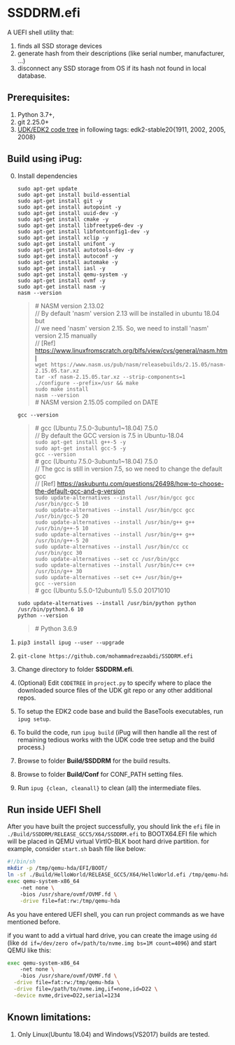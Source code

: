 SSDDRM.efi
===
A UEFI shell utility that:
1. finds all SSD storage devices
2. generate hash from their descriptions (like serial number, manufacturer, ...)
3. disconnect any SSD storage from OS if its hash not found in local database.


## Prerequisites:
1. Python 3.7+,
2. git 2.25.0+
3. [UDK/EDK2 code tree](https://github.com/tianocore/edk2) in following tags: edk2-stable20{1911, 2002, 2005, 2008}

<!-- ## Usage of SSDDRM
0. Boot into the EFI Shell.<br>
1. To get the NVME info including the serial number<br>
    `SSDDRM info`
2. To wipe out the GPT. The serial number can be the first 6 characters.<br>
    `SSDDRM zap Nvme_SSD_serial_number`<br>
    **WARNING: The specified NVME SSD's GUID Partition Tables would be wiped out !** -->


## Build using iPug:
0. Install dependencies

	`sudo apt-get update` <br>
	`sudo apt-get install build-essential` <br>
	`sudo apt-get install git -y` <br>
	`sudo apt-get install autopoint -y` <br>
	`sudo apt-get install uuid-dev -y` <br>
	`sudo apt-get install cmake -y` <br>
	`sudo apt-get install libfreetype6-dev -y` <br>
	`sudo apt-get install libfontconfig1-dev -y` <br>
	`sudo apt-get install xclip -y` <br>
	`sudo apt-get install unifont -y` <br>
	`sudo apt-get install autotools-dev -y` <br>
	`sudo apt-get install autoconf -y` <br>
	`sudo apt-get install automake -y` <br>
	`sudo apt-get install iasl -y` <br>
	`sudo apt-get install qemu-system -y` <br>
    `sudo apt-get install ovmf -y` <br>
	`sudo apt-get install nasm -y` <br>
	`nasm --version` <br>
	> \# NASM version 2.13.02 <br>
        // By default 'nasm' version 2.13 will be installed  in ubuntu 18.04 but <br>
		// we need 'nasm' version 2.15. So, we need to install 'nasm' version 2.15 manually <br>
		// [Ref] https://www.linuxfromscratch.org/blfs/view/cvs/general/nasm.html <br>
        `wget https://www.nasm.us/pub/nasm/releasebuilds/2.15.05/nasm-2.15.05.tar.xz` <br>
        `tar -xf nasm-2.15.05.tar.xz --strip-components=1` <br>
        `./configure --prefix=/usr && make` <br>
        `sudo make install` <br>
        `nasm --version` <br>
            # NASM version 2.15.05 compiled on DATE

    `gcc --version` <br>
	> \# gcc (Ubuntu 7.5.0-3ubuntu1\~18.04) 7.5.0 <br>
    	// By default the GCC version is 7.5 in Ubuntu-18.04 <br>
        `sudo apt-get install g++-5 -y` <br>
        `sudo apt-get install gcc-5 -y` <br>
        `gcc --version` <br>
            # gcc (Ubuntu 7.5.0-3ubuntu1~18.04) 7.5.0 <br>
            // The gcc is still in version 7.5, so we need to change the default gcc <br>
            // [Ref] https://askubuntu.com/questions/26498/how-to-choose-the-default-gcc-and-g-version <br>
        `sudo update-alternatives --install /usr/bin/gcc gcc /usr/bin/gcc-5 10` <br>
        `sudo update-alternatives --install /usr/bin/gcc gcc /usr/bin/gcc-5 20` <br>
        `sudo update-alternatives --install /usr/bin/g++ g++ /usr/bin/g++-5 10` <br>
        `sudo update-alternatives --install /usr/bin/g++ g++ /usr/bin/g++-5 20` <br>
        `sudo update-alternatives --install /usr/bin/cc cc /usr/bin/gcc 30` <br>
        `sudo update-alternatives --set cc /usr/bin/gcc` <br>
        `sudo update-alternatives --install /usr/bin/c++ c++ /usr/bin/g++ 30` <br>
        `sudo update-alternatives --set c++ /usr/bin/g++` <br>
        `gcc --version` <br>
            # gcc (Ubuntu 5.5.0-12ubuntu1) 5.5.0 20171010

    `sudo update-alternatives --install /usr/bin/python python /usr/bin/python3.6 10` <br>
	`python --version` <br>
	> \# Python 3.6.9

1. `pip3 install ipug --user --upgrade`
2. `git-clone https://github.com/mohammadrezaabdi/SSDDRM.efi`
3. Change directory to folder **SSDDRM.efi**.
4. (Optional) Edit `CODETREE` in `project.py` to specify where to place the downloaded source files of the UDK git repo or any other additional repos.
5. To setup the EDK2 code base and build the BaseTools executables, run `ipug setup`.
6. To build the code, run `ipug build` (iPug will then handle all the rest of remaining tedious works with the UDK code tree setup and the build process.)
7. Browse to folder **Build/SSDDRM** for the build results.
8. Browse to folder **Build/Conf** for CONF_PATH setting files.
9. Run `ipug {clean, cleanall}` to clean (all) the intermediate files.

## Run inside UEFI Shell

After you have built the project successfully, you should link the `efi` file in `./Build/SSDDRM/RELEASE_GCC5/X64/SSDDRM.efi` to BOOTX64.EFI file which will be placed in QEMU virtual VirtIO-BLK boot hard drive partition. for example, consider `start.sh` bash file like below:

```bash
#!/bin/sh
mkdir -p /tmp/qemu-hda/EFI/BOOT/
ln -sf ./Build/HelloWorld/RELEASE_GCC5/X64/HelloWorld.efi /tmp/qemu-hda/EFI/BOOT/BOOTX64.EFI
exec qemu-system-x86_64
	-net none \        
	-bios /usr/share/ovmf/OVMF.fd \
    -drive file=fat:rw:/tmp/qemu-hda
```

As you have entered UEFI shell, you can run project commands as we have mentioned before.

if you want to add a virtual hard drive, you can create the image using ‍`dd` (like `dd if=/dev/zero of=/path/to/nvme.img bs=1M count=4096`) and start QEMU like this:

```bash
exec qemu-system-x86_64
	-net none \        
	-bios /usr/share/ovmf/OVMF.fd \
  -drive file=fat:rw:/tmp/qemu-hda \
  -drive file=/path/to/nvme.img,if=none,id=D22 \
  -device nvme,drive=D22,serial=1234
```

## Known limitations:
1. Only Linux(Ubuntu 18.04) and Windows(VS2017) builds are tested.
